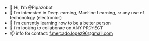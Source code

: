 - 👋 Hi, I’m @Pipazobot
- 👀 I’m interested in Deep learning, Machine Learning, or any use of techonology (electronics)
- 🌱 I’m currently learning how to be a better person
- 💞️ I’m looking to collaborate on ANY PROYECT
- 📫 info for contact: f.mercado.lopez96@gmail.com

<!---
Pipazobot/Pipazobot is a ✨ special ✨ repository because its `README.md` (this file) appears on your GitHub profile.
You can click the Preview link to take a look at your changes.
--->
